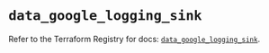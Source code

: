 # `data_google_logging_sink`

Refer to the Terraform Registry for docs: [`data_google_logging_sink`](https://registry.terraform.io/providers/hashicorp/google/5.38.0/docs/data-sources/logging_sink).
